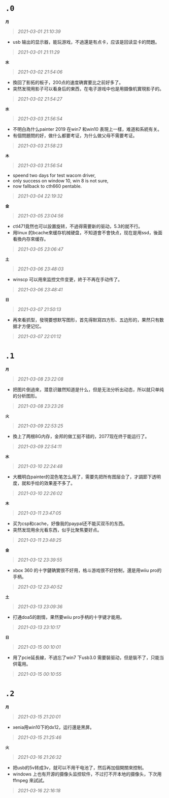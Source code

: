 **`.0`**
=========
**`月`**
>*2021-03-01 21:10:39*
- usb 输出的显示器，能玩游戏，不過還是有点卡，应该是回读显卡的問題。
>*2021-03-01 21:11:29*
 
**`水`**
>*2021-03-02 21:54:06*
- 換回了影拓的板子，200点的速度确實要比之前好多了。
- 突然发現用影子可以看身后的東西，在电子游戏中也是用摄像机實現影子的。
>*2021-03-02 21:54:27*

**`水`**
>*2021-03-03 21:56:54*
- 不明白為什么painter 2019 在win7 和win10 表現上一樣，难道和系統有关。
- 有個問題問的好，做什么都要考证，为什么做父母不需要考证。
>*2021-03-03 21:58:23*

**`木`**
>*2021-03-03 21:56:54*
- speend two days for test wacom driver,
- only success on window 10, win 8 is not sure,
- now fallback to cth660 pentable.
>*2021-03-04 22:19:32*

**`金`**
>*2021-03-05 23:04:56*
- ctl471竟然也可以設置旋转，不過得需要新的驱动，5.3的就不行。
- 用linux 的bcache來缓存机械硬盘，不知道會不會快点，现在是用ssd，後面看換内存來缓存。
>*2021-03-05 23:06:47*

**`土`**
>*2021-03-06 23:48:03*
- winscp 可以用來监控文件变更，終于不再在手动传了。
>*2021-03-06 23:48:41*

**`日`**
>*2021-03-07 21:50:13*
- 再來看抓型，發現要想默写图形，首先得默寫四方形、五边形的，果然只有数据才方便记忆。
>*2021-03-07 22:01:12*

**`.1`**
=========
**`月`**
>*2021-03-08 23:22:08*
- 把图片倒過來，潜意识雖然知道是什么，但是无法分析出动态，所以就只单纯的分析图形。
>*2021-03-08 23:23:26*

**`火`**
>*2021-03-09 22:53:25*
- 換上了两根8G内存，金邦的做工挺不错的，2077现在终于能运行了。
>*2021-03-09 22:54:11*

**`水`**
>*2021-03-10 22:24:48*
- 大概明白painter的混色笔怎么用了，需要先把所有图层合了，才調節下透明度，就和手绘的效果差不多了。
>*2021-03-10 22:26:02*

**`木`**
>*2021-03-11 23:47:05*
- 买为csp和cache，好像我的paypal还不能买双币的东西。
- 突然发现用余光看东西，似乎比聚焦要好点。
>*2021-03-11 23:48:25*

**`金`**
>*2021-03-12 23:39:55*
- xbox 360 的十字鍵确實很不好用，格斗游戏很不好控制，還是用wiiu pro的手柄。
>*2021-03-12 23:40:52*

**`土`**
>*2021-03-13 23:09:36*
- 打通doa5的剧情，果然要wiiu pro手柄的十字键才能用。
>*2021-03-13 23:10:17*

**`日`**
>*2021-03-15 00:10:01*
- 用了pcie延長線，不過忘了win7 下usb3.0 需要裝驱动，但是裝不了，只能当供電用。
>*2021-03-15 00:10:55*

**`.2`**
=========
**`月`**
>*2021-03-15 21:20:01*
- xenia用win10下的dx12，运行還是黑屏。
>*2021-03-15 21:25:46*

**`火`**
>*2021-03-16 21:26:32*
- 把usb的5v转成3v，就可以不用干电池了，然后再加個開關來控制。
- windows 上也有开源的摄像头监控软件，不过打不开本地的摄像头，下次用ffmpeg 來試試。
>*2021-03-16 22:16:18*